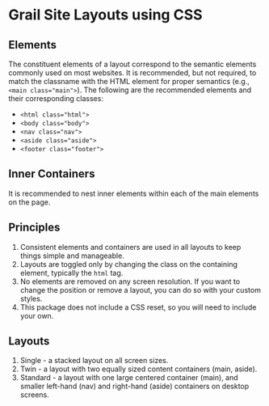 # Grail Site Layouts using CSS

## Elements

The constituent elements of a layout correspond to the semantic elements commonly used on most websites. It is recommended, but not required, to match the classname with the HTML element for proper semantics (e.g., `<main class="main">`). The following are the recommended elements and their corresponding classes:

- `<html class="html">`
- `<body class="body">`
- `<nav class="nav">`
- `<aside class="aside">`
- `<footer class="footer">`

## Inner Containers

It is recommended to nest inner elements within each of the main elements on the page.

## Principles

1. Consistent elements and containers are used in all layouts to keep things simple and manageable.
2. Layouts are toggled only by changing the class on the containing element, typically the `html` tag.
3. No elements are removed on any screen resolution. If you want to change the position or remove a layout, you can do so with your custom styles.
4. This package does not include a CSS reset, so you will need to include your own.

## Layouts

1. Single - a stacked layout on all screen sizes.
2. Twin - a layout with two equally sized content containers (main, aside).
3. Standard - a layout with one large centered container (main), and smaller left-hand (nav) and right-hand (aside) containers on desktop screens.
